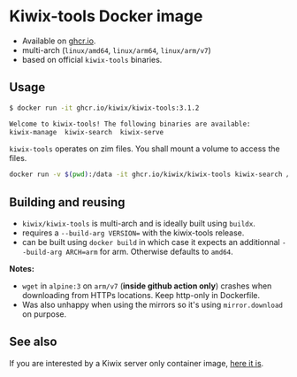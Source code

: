 Kiwix-tools Docker image
===

- Available on [ghcr.io](https://ghcr.io/kiwix/kiwix-tools).
- multi-arch (`linux/amd64`, `linux/arm64`, `linux/arm/v7`)
- based on official `kiwix-tools` binaries.

## Usage

``` sh
$ docker run -it ghcr.io/kiwix/kiwix-tools:3.1.2

Welcome to kiwix-tools! The following binaries are available:
kiwix-manage  kiwix-search  kiwix-serve
```

`kiwix-tools` operates on zim files. You shall mount a volume to access the files.

```sh
docker run -v $(pwd):/data -it ghcr.io/kiwix/kiwix-tools kiwix-search /data/wikipedia_fr_test.zim "Mali"
```

## Building and reusing

- `kiwix/kiwix-tools` is multi-arch and is ideally built using `buildx`.
- requires a `--build-arg VERSION=` with the kiwix-tools release.
- can be built using `docker build` in which case it expects an additionnal `--build-arg ARCH=arm` for arm. Otherwise defaults to `amd64`.

**Notes:**

- `wget` in `alpine:3` on `arm/v7` (__inside github action only__) crashes when downloading from HTTPs locations. Keep http-only in Dockerfile.
- Was also unhappy when using the mirrors so it's using `mirror.download` on purpose.

## See also

If you are interested by a Kiwix server only container image, [here it is](server/README.md).